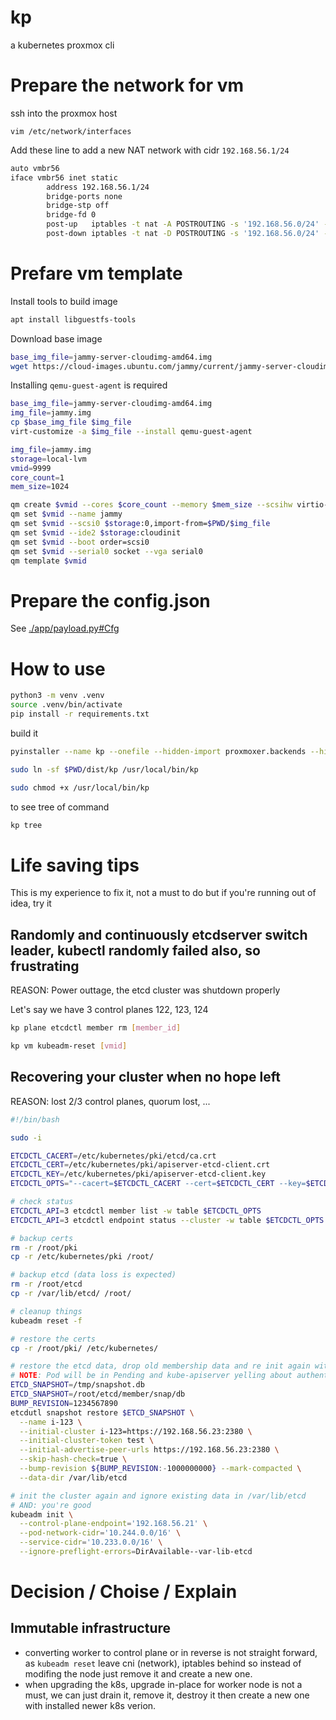 # kp

a kubernetes proxmox cli

# Prepare the network for vm

ssh into the proxmox host

`vim /etc/network/interfaces`

Add these line to add a new NAT network with cidr `192.168.56.1/24`

```bash
auto vmbr56
iface vmbr56 inet static
        address 192.168.56.1/24
        bridge-ports none
        bridge-stp off
        bridge-fd 0
        post-up   iptables -t nat -A POSTROUTING -s '192.168.56.0/24' -o vmbr0 -j MASQUERADE
        post-down iptables -t nat -D POSTROUTING -s '192.168.56.0/24' -o vmbr0 -j MASQUERADE
```

# Prefare vm template

Install tools to build image

```bash
apt install libguestfs-tools
```

Download base image

```bash
base_img_file=jammy-server-cloudimg-amd64.img
wget https://cloud-images.ubuntu.com/jammy/current/jammy-server-cloudimg-amd64.img -O $base_img_file
```

Installing `qemu-guest-agent` is required

```bash
base_img_file=jammy-server-cloudimg-amd64.img
img_file=jammy.img
cp $base_img_file $img_file
virt-customize -a $img_file --install qemu-guest-agent
```

```bash
img_file=jammy.img
storage=local-lvm
vmid=9999
core_count=1
mem_size=1024

qm create $vmid --cores $core_count --memory $mem_size --scsihw virtio-scsi-pci
qm set $vmid --name jammy
qm set $vmid --scsi0 $storage:0,import-from=$PWD/$img_file
qm set $vmid --ide2 $storage:cloudinit
qm set $vmid --boot order=scsi0
qm set $vmid --serial0 socket --vga serial0
qm template $vmid
```

# Prepare the config.json

See [./app/payload.py#Cfg](./app/payload.py#Cfg)

# How to use

```bash
python3 -m venv .venv
source .venv/bin/activate
pip install -r requirements.txt
```

build it

```bash
pyinstaller --name kp --onefile --hidden-import proxmoxer.backends --hidden-import proxmoxer.backends.https main.py
```

```bash
sudo ln -sf $PWD/dist/kp /usr/local/bin/kp
```

```bash
sudo chmod +x /usr/local/bin/kp
```

to see tree of command

```bash
kp tree
```

# Life saving tips

This is my experience to fix it, not a must to do but if you're running out of idea, try it

## Randomly and continuously etcdserver switch leader, kubectl randomly failed also, so frustrating

REASON: Power outtage, the etcd cluster was shutdown properly

Let's say we have 3 control planes 122, 123, 124

```bash
kp plane etcdctl member rm [member_id]
```

```bash
kp vm kubeadm-reset [vmid]
```

## Recovering your cluster when no hope left

REASON: lost 2/3 control planes, quorum lost, ...

```bash
#!/bin/bash

sudo -i

ETCDCTL_CACERT=/etc/kubernetes/pki/etcd/ca.crt
ETCDCTL_CERT=/etc/kubernetes/pki/apiserver-etcd-client.crt
ETCDCTL_KEY=/etc/kubernetes/pki/apiserver-etcd-client.key
ETCDCTL_OPTS="--cacert=$ETCDCTL_CACERT --cert=$ETCDCTL_CERT --key=$ETCDCTL_KEY"

# check status
ETCDCTL_API=3 etcdctl member list -w table $ETCDCTL_OPTS
ETCDCTL_API=3 etcdctl endpoint status --cluster -w table $ETCDCTL_OPTS

# backup certs
rm -r /root/pki
cp -r /etc/kubernetes/pki /root/

# backup etcd (data loss is expected)
rm -r /root/etcd
cp -r /var/lib/etcd/ /root/

# cleanup things
kubeadm reset -f

# restore the certs
cp -r /root/pki/ /etc/kubernetes/

# restore the etcd data, drop old membership data and re init again with single etcd node
# NOTE: Pod will be in Pending and kube-apiserver yelling about authenticate request if not specify "--bump-revision 1000000000 --mark-compacted"
ETCD_SNAPSHOT=/tmp/snapshot.db
ETCD_SNAPSHOT=/root/etcd/member/snap/db
BUMP_REVISION=1234567890
etcdutl snapshot restore $ETCD_SNAPSHOT \
  --name i-123 \
  --initial-cluster i-123=https://192.168.56.23:2380 \
  --initial-cluster-token test \
  --initial-advertise-peer-urls https://192.168.56.23:2380 \
  --skip-hash-check=true \
  --bump-revision ${BUMP_REVISION:-1000000000} --mark-compacted \
  --data-dir /var/lib/etcd

# init the cluster again and ignore existing data in /var/lib/etcd 
# AND: you're good
kubeadm init \
  --control-plane-endpoint='192.168.56.21' \
  --pod-network-cidr='10.244.0.0/16' \
  --service-cidr='10.233.0.0/16' \
  --ignore-preflight-errors=DirAvailable--var-lib-etcd
```

# Decision / Choise / Explain

## Immutable infrastructure

- converting worker to control plane or in reverse is not straight forward, as `kubeadm reset` leave cni (network), iptables behind so instead of modifing the node just remove it and create a new one.
- when upgrading the k8s, upgrade in-place for worker node is not a must, we can just drain it, remove it, destroy it then create a new one with installed newer k8s verion.
